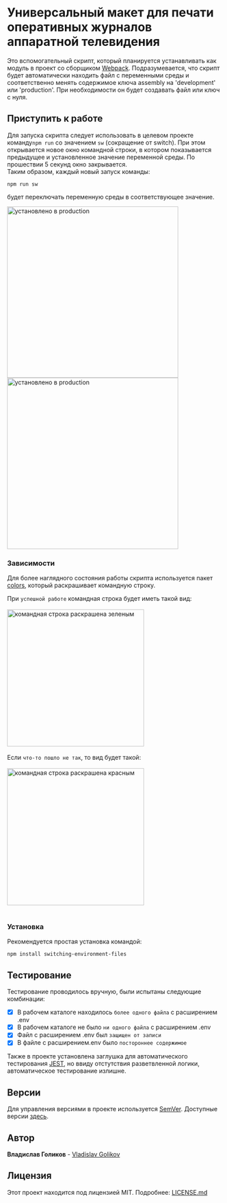 # Универсальный макет для печати оперативных журналов аппаратной телевидения

Это вспомогательный скрипт, который планируется устанавливать как модуль в проект
со сборщиком [Webpack](https://webpack.js.org/). Подразумевается, что скрипт
будет автоматически находить файл с переменными среды и соответственно менять
содержимое ключа assembly на 'development' или 'production'. При необходимости
он будет создавать файл или ключ с нуля.

## Приступить к работе

Для запуска скрипта следует использовать в целевом проекте команду`npm run` со
 значением `sw` (сокращение от switch). При этом открывается новое окно командной
 строки, в котором показывается предыдущее и установленное значение переменной среды.
  По прошествии 5 секунд окно закрывается.<br>
 Таким образом, каждый новый запуск команды:
 ```
 npm run sw
 ```
будет переключать переменную среды в соответствующее значение.

<img src="examples/development.jpg" alt="установлено в production" width="400" > <img src="examples/production.jpg" alt="установлено в production" width="400" >

### Зависимости

Для более наглядного состояния работы скрипта используется пакет [colors](https://github.com/Marak/colors.js), который
раскрашивает командную строку.<br>


При `успешной работе` командная строка будет иметь такой вид:<br><br>
<img src="examples/command_line1.jpg" alt="командная строка раскрашена зеленым" width="320" ><br><br>
Если `что-то пошло не так`, то вид будет такой:<br><br>
<img src="examples/command_line2.jpg" alt="командная строка раскрашена красным" width="320" ><br><br>



### Установка

Рекомендуется простая установка командой:
```
npm install switching-environment-files
```

## Тестирование

Тестирование проводилось вручную, были испытаны следующие комбинации:
- [X] В рабочем каталоге находилось `более одного файла` с расширением .env
- [X] В рабочем каталоге не было `ни одного файла` с расширением .env
- [X] Файл с расширением .env был `защищен от записи`
- [X] В файле с расширением.env было `постороннее содержимое`

Также в проекте установлена заглушка для автоматического тестирования [JEST](https://github.com/facebook/jest),
но ввиду отстутствия разветвленной логики, автоматическое тестирование излишне.
<!---
### Break down into end to end tests

Explain what these tests test and why)

```
Give an example
```

### And coding style tests

Explain what these tests test and why

```
Give an example
```
-->
<!---
## Развертывание
пока пункт не нужен
Add additional notes about how to deploy this on a live system
-->
<!---
## Создано с помощью
собственно пока список пуст...

* [Dropwizard](http://www.dropwizard.io/1.0.2/docs/) - The web framework used
* [Maven](https://maven.apache.org/) - Dependency Management
* [ROME](https://rometools.github.io/rome/) - Used to generate RSS Feeds
-->
<!---
## Contributing Содействие...

пока обойдемся без этого...

Please read [CONTRIBUTING.md](ссылка на файл)
-->
## Версии

Для управления версиями в проекте используется [SemVer](http://semver.org/).
 Доступные версии [здесь](https://github.com/VladislavGolikov/SwitchingEnvironmentFiles/tags).

## Автор

**Владислав Голиков** - [Vladislav Golikov](https://github.com/VladislavGolikov)

## Лицензия

Этот проект находится под лицензией MIT. Подробнее: [LICENSE.md](LICENSE.md)

<!---
## Благодарности
будут потом... пока рано

* Hat tip to anyone whose code was used
* Inspiration
* etc
-->
